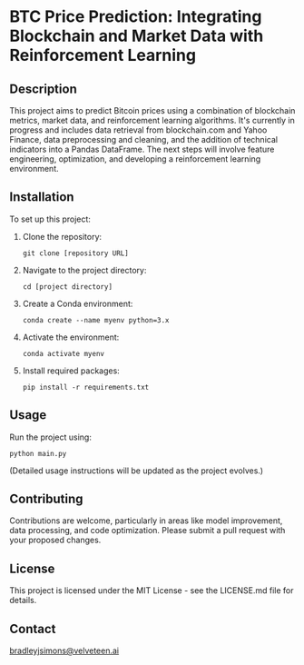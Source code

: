 # BTC Price Prediction: Integrating Blockchain and Market Data with Reinforcement Learning

## Description

This project aims to predict Bitcoin prices using a combination of blockchain metrics, market data, and reinforcement learning algorithms. It's currently in progress and includes data retrieval from blockchain.com and Yahoo Finance, data preprocessing and cleaning, and the addition of technical indicators into a Pandas DataFrame. The next steps will involve feature engineering, optimization, and developing a reinforcement learning environment.

## Installation

To set up this project:

1. Clone the repository:

   ```
   git clone [repository URL]
   ```

2. Navigate to the project directory:

   ```
   cd [project directory]
   ```

3. Create a Conda environment:

   ```
   conda create --name myenv python=3.x
   ```

4. Activate the environment:

   ```
   conda activate myenv
   ```

5. Install required packages:
   ```
   pip install -r requirements.txt
   ```

## Usage

Run the project using:

```
python main.py
```

(Detailed usage instructions will be updated as the project evolves.)

## Contributing

Contributions are welcome, particularly in areas like model improvement, data processing, and code optimization. Please submit a pull request with your proposed changes.

## License

This project is licensed under the MIT License - see the LICENSE.md file for details.

## Contact

bradleyjsimons@velveteen.ai
